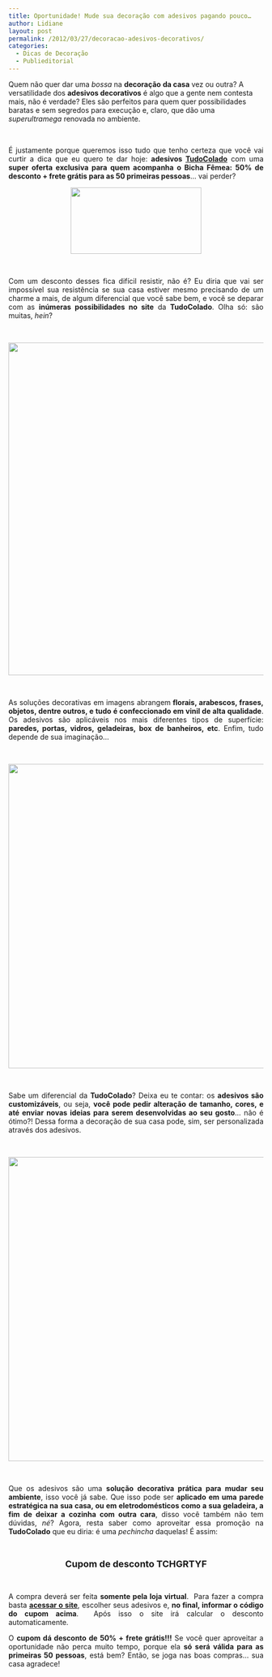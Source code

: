 ```yaml
---
title: Oportunidade! Mude sua decoração com adesivos pagando pouco…
author: Lidiane
layout: post
permalink: /2012/03/27/decoracao-adesivos-decorativos/
categories:
  - Dicas de Decoração
  - Publieditorial
---
```

Quem não quer dar uma _bossa_ na **decoração** **da casa** vez ou outra? A versatilidade dos **adesivos decorativos** é algo que a gente nem contesta mais, não é verdade? Eles são perfeitos para quem quer possibilidades baratas e sem segredos para execução e, claro, que dão uma _superultramega_ renovada no ambiente.

&nbsp;

<p align="justify">
  É justamente porque queremos isso tudo que tenho certeza que você vai curtir a dica que eu quero te dar hoje: <strong>adesivos <a href="http://www.tudocolado.com.br/" target="_blank" rel="noopener noreferrer">TudoColado</a></strong> com uma <strong>super oferta exclusiva para quem acompanha o Bicha Fêmea: 50% de desconto + frete grátis para as 50 primeiras pessoas</strong>… vai perder?
</p>

<!--more-->

<p align="center">
  <a href="https://www.trololodemulher.com.br/2012/03/Logomarca-TudoColado.png"><img class="alignnone size-full wp-image-8643" title="Logomarca TudoColado" src="https://www.trololodemulher.com.br/2012/03/Logomarca-TudoColado.png" alt="" width="258" height="131" /></a>
</p>

&nbsp;

<p align="justify">
  Com um desconto desses fica difícil resistir, não é? Eu diria que vai ser impossível sua resistência se sua casa estiver mesmo precisando de um charme a mais, de algum diferencial que você sabe bem, e você se deparar com as <strong>inúmeras possibilidades no site</strong> da <strong>TudoColado</strong>. Olha só: são muitas, <em>hein</em>?
</p>

&nbsp;

<p align="center">
  <a href="https://www.trololodemulher.com.br/2012/03/TUDOCOLADO-ADESIVOS-DECORATIVOS-GELADEIRA.png"><img class="alignnone size-full wp-image-8646" title="TUDOCOLADO ADESIVOS DECORATIVOS GELADEIRA" src="https://www.trololodemulher.com.br/2012/03/TUDOCOLADO-ADESIVOS-DECORATIVOS-GELADEIRA.png" alt="" width="600" height="656" /></a>
</p>

&nbsp;

<p align="justify">
  As soluções decorativas em imagens abrangem<strong> florais, arabescos, frases, objetos, dentre outros, e tudo é confeccionado em vinil de alta qualidade</strong>. Os adesivos são aplicáveis nos mais diferentes tipos de superfície: <strong>paredes, portas, vidros, geladeiras, box de banheiros, etc</strong>. Enfim, tudo depende de sua imaginação…
</p>

&nbsp;

<p align="center">
  <a href="https://www.trololodemulher.com.br/2012/03/ADESIVOS-DECORATIVOS-PAREDE-TUDOCOLADO.jpg"><img class="alignnone size-full wp-image-8641" title="ADESIVOS DECORATIVOS PAREDE TUDOCOLADO" src="https://www.trololodemulher.com.br/2012/03/ADESIVOS-DECORATIVOS-PAREDE-TUDOCOLADO.jpg" alt="" width="600" height="600" /></a>
</p>

&nbsp;

<p align="justify">
  Sabe um diferencial da <strong>TudoColado</strong>? Deixa eu te contar: os <strong>adesivos são customizáveis</strong>, ou seja, <strong>você pode pedir alteração de tamanho, cores, e até enviar novas ideias para serem desenvolvidas ao seu gosto</strong>… não é ótimo?! Dessa forma a decoração de sua casa pode, sim, ser personalizada através dos adesivos.
</p>

&nbsp;

<p align="center">
  <a href="https://www.trololodemulher.com.br/2012/03/ADESIVOS-DECORATIVOS-TUDOCOLADO2.jpg"><img class="alignnone size-full wp-image-8642" title="ADESIVOS DECORATIVOS TUDOCOLADO[2]" src="https://www.trololodemulher.com.br/2012/03/ADESIVOS-DECORATIVOS-TUDOCOLADO2.jpg" alt="" width="600" height="600" /></a>
</p>

&nbsp;

<p align="justify">
  Que os adesivos são uma <strong>solução decorativa prática para mudar seu ambiente</strong>, isso você já sabe. Que isso pode ser <strong>aplicado em uma parede estratégica na sua casa, ou em eletrodomésticos como a sua geladeira, a fim de deixar a cozinha com outra cara</strong>, disso você também não tem dúvidas, <em>né</em>? Agora, resta saber como aproveitar essa promoção na <strong>TudoColado</strong> que eu diria: é uma <em>pechincha</em> daquelas! É assim:
</p>

&nbsp;

<p align="center">
  <strong><span style="font-size: large;">Cupom de desconto TCHGRTYF</span></strong>
</p>

&nbsp;

<p align="justify">
  A compra deverá ser feita <strong>somente pela loja virtual</strong>.  Para fazer a compra basta <strong><a href="http://www.tudocolado.com.br/" target="_blank" rel="noopener noreferrer">acessar o site</a></strong>, escolher seus adesivos e, <strong>no final, informar o código do cupom acima</strong>.  Após isso o site irá calcular o desconto automaticamente.
</p>

<p align="justify">
  O <strong>cupom dá desconto de 50% + frete grátis!!!</strong> Se você quer aproveitar a oportunidade não perca muito tempo, porque ela <strong>só será válida para as primeiras 50 pessoas</strong>, está bem? Então, se joga nas boas compras… sua casa agradece!
</p>